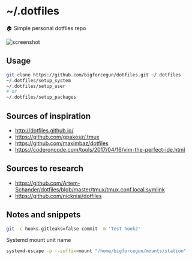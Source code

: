 # ~/.dotfiles

🏠 Simple personal dotfiles repo

![screenshot](https://repository-images.githubusercontent.com/124951338/dc0b6500-a13e-11ea-99d1-c7fa210d9448)

## Usage

```bash
git clone https://github.com/bigforcegun/dotfiles.git ~/.dotfiles
~/.dotfiles/setup_system
~/.dotfiles/setup_user
# or
~/.dotfiles/setup_packages
```

## Sources of inspiration

- http://dotfiles.github.io/
- https://github.com/gpakosz/.tmux
- https://github.com/maximbaz/dotfiles
- https://coderoncode.com/tools/2017/04/16/vim-the-perfect-ide.html

## Sources to research

- https://github.com/Artem-Schander/dotfiles/blob/master/tmux/tmux.conf.local.symlink
- https://github.com/nicknisi/dotfiles

## Notes and snippets

```bash
git -c hooks.gitleaks=false commit -m 'Test hook2'
```

Systemd mount unit name

```bash
systemd-escape -p --suffix=mount "/home/bigforcegun/mounts/station"
```
